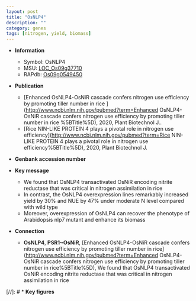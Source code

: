 ```yaml
---
layout: post
title: "OsNLP4"
description: ""
category: genes
tags: [nitrogen, yield, biomass]
---
```


* **Information**  
    + Symbol: OsNLP4  
    + MSU: [LOC_Os09g37710](http://rice.plantbiology.msu.edu/cgi-bin/ORF_infopage.cgi?orf=LOC_Os09g37710)  
    + RAPdb: [Os09g0549450](http://rapdb.dna.affrc.go.jp/viewer/gbrowse_details/irgsp1?name=Os09g0549450)  

* **Publication**  
    + [Enhanced OsNLP4-OsNiR cascade confers nitrogen use efficiency by promoting tiller number in rice ](http://www.ncbi.nlm.nih.gov/pubmed?term=Enhanced OsNLP4-OsNiR cascade confers nitrogen use efficiency by promoting tiller number in rice %5BTitle%5D), 2020, Plant Biotechnol J..
    + [Rice NIN-LIKE PROTEIN 4 plays a pivotal role in nitrogen use efficiency](http://www.ncbi.nlm.nih.gov/pubmed?term=Rice NIN-LIKE PROTEIN 4 plays a pivotal role in nitrogen use efficiency%5BTitle%5D), 2020, Plant Biotechnol J.

* **Genbank accession number**  

* **Key message**  
    + We found that OsNLP4 transactivated OsNiR encoding nitrite reductase that was critical in nitrogen assimilation in rice
    + In contrast, the OsNLP4 overexpression lines remarkably increased yield by 30% and NUE by 47% under moderate N level compared with wild type
    + Moreover, overexpression of OsNLP4 can recover the phenotype of Arabidopsis nlp7 mutant and enhance its biomass

* **Connection**  
    + __OsNLP4__, __PSR1~OsNiR__, [Enhanced OsNLP4-OsNiR cascade confers nitrogen use efficiency by promoting tiller number in rice](http://www.ncbi.nlm.nih.gov/pubmed?term=Enhanced OsNLP4-OsNiR cascade confers nitrogen use efficiency by promoting tiller number in rice%5BTitle%5D),  We found that OsNLP4 transactivated OsNiR encoding nitrite reductase that was critical in nitrogen assimilation in rice

[//]: # * **Key figures**  


